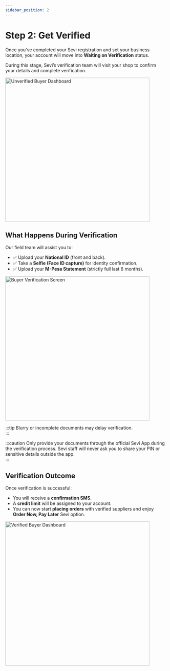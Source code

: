 ```yaml
---
sidebar_position: 2
---
```


# Step 2: Get Verified

Once you’ve completed your Sevi registration and set your business location, your account will move into **Waiting on Verification** status.  

During this stage, Sevi’s verification team will visit your shop to confirm your details and complete verification.  

<img src="/buyer/008.png" alt="Unverified Buyer Dashboard" width="450"/>  


## What Happens During Verification
Our field team will assist you to:  

- ✅ Upload your **National ID** (front and back).  
- ✅ Take a **Selfie (Face ID capture)** for identity confirmation.  
- ✅ Upload your **M-Pesa Statement** (strictly full last 6 months).  

<img src="/buyer/009.png" alt="Buyer Verification Screen" width="450"/>  
<!-- <img src="/buyer/009.png" alt="KYC ID Upload" width="250"/>  
<img src="/buyer/010.png" alt="Face ID Capture" width="250"/>  
<img src="/buyer/011.png" alt="M-Pesa Statement Upload" width="250"/>   -->

:::tip
Blurry or incomplete documents may delay verification.  
:::  

:::caution
Only provide your documents through the official Sevi App during the verification process. Sevi staff will never ask you to share your PIN or sensitive details outside the app.  
:::


## Verification Outcome
Once verification is successful:  
- You will receive a **confirmation SMS**.  
- A **credit limit** will be assigned to your account.  
- You can now start **placing orders** with verified suppliers and enjoy **Order Now, Pay Later** Sevi option.  

<img src="/buyer/012.png" alt="Verified Buyer Dashboard" width="450"/>  

